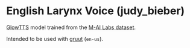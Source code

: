 # English Larynx Voice (judy_bieber)

[GlowTTS](https://github.com/rhasspy/glow-tts-train) model trained from the [M-AI Labs dataset](https://www.caito.de/2019/01/the-m-ailabs-speech-dataset/).

Intended to be used with [gruut](https://github.com/rhasspy/gruut) (`en-us`).
